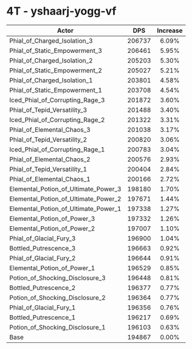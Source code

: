 # 4T - yshaarj-yogg-vf
| Actor | DPS | Increase |
|---|:---:|:---:|
|Phial_of_Charged_Isolation_3|206737|6.09%|
|Phial_of_Static_Empowerment_3|206461|5.95%|
|Phial_of_Charged_Isolation_2|205203|5.30%|
|Phial_of_Static_Empowerment_2|205027|5.21%|
|Phial_of_Charged_Isolation_1|203801|4.58%|
|Phial_of_Static_Empowerment_1|203708|4.54%|
|Iced_Phial_of_Corrupting_Rage_3|201872|3.60%|
|Phial_of_Tepid_Versatility_3|201488|3.40%|
|Iced_Phial_of_Corrupting_Rage_2|201322|3.31%|
|Phial_of_Elemental_Chaos_3|201038|3.17%|
|Phial_of_Tepid_Versatility_2|200820|3.06%|
|Iced_Phial_of_Corrupting_Rage_1|200783|3.04%|
|Phial_of_Elemental_Chaos_2|200576|2.93%|
|Phial_of_Tepid_Versatility_1|200404|2.84%|
|Phial_of_Elemental_Chaos_1|200166|2.72%|
|Elemental_Potion_of_Ultimate_Power_3|198180|1.70%|
|Elemental_Potion_of_Ultimate_Power_2|197671|1.44%|
|Elemental_Potion_of_Ultimate_Power_1|197338|1.27%|
|Elemental_Potion_of_Power_3|197332|1.26%|
|Elemental_Potion_of_Power_2|197007|1.10%|
|Phial_of_Glacial_Fury_3|196900|1.04%|
|Bottled_Putrescence_3|196663|0.92%|
|Phial_of_Glacial_Fury_2|196644|0.91%|
|Elemental_Potion_of_Power_1|196529|0.85%|
|Potion_of_Shocking_Disclosure_3|196448|0.81%|
|Bottled_Putrescence_2|196377|0.77%|
|Potion_of_Shocking_Disclosure_2|196364|0.77%|
|Phial_of_Glacial_Fury_1|196356|0.76%|
|Bottled_Putrescence_1|196217|0.69%|
|Potion_of_Shocking_Disclosure_1|196103|0.63%|
|Base|194867|0.00%|
